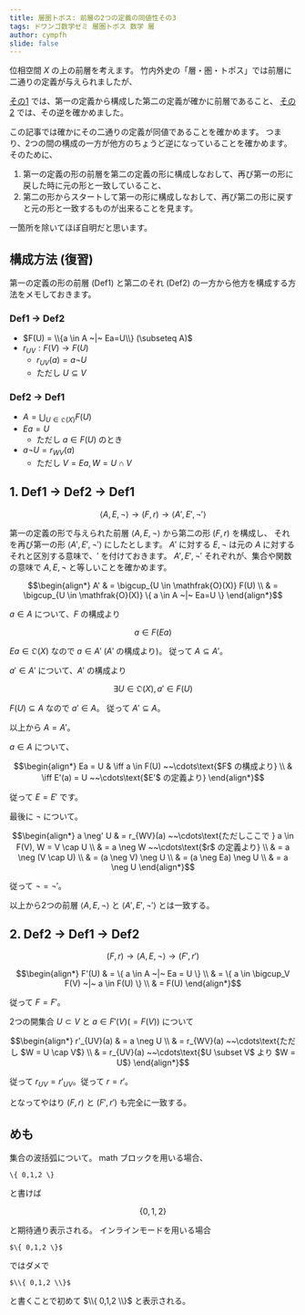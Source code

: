 ```yaml
---
title: 層圏トポス: 前層の2つの定義の同値性その3
tags: ドワンゴ数学ゼミ 層圏トポス 数学 層
author: cympfh
slide: false
---
```


位相空間 $X$ の上の前層を考えます。
竹内外史の「層・圏・トポス」では前層に二通りの定義が与えられましたが、

[その1](https://qiita.com/yoshihiro503/items/40a1113cbe46a0334c18) では、第一の定義から構成した第二の定義が確かに前層であること、
[その2](https://qiita.com/) では、その逆を確かめました。

この記事では確かにその二通りの定義が同値であることを確かめます。
つまり、2つの間の構成の一方が他方のちょうど逆になっていることを確かめます。
そのために、

1. 第一の定義の形の前層を第二の定義の形に構成しなおして、再び第一の形に戻した時に元の形と一致していること、
1. 第二の形からスタートして第一の形に構成しなおして、再び第二の形に戻すと元の形と一致するものが出来ることを見ます。

一箇所を除いてほぼ自明だと思います。

## 構成方法 (復習)

第一の定義の形の前層 (Def1) と第二のそれ (Def2) の一方から他方を構成する方法をメモしておきます。

### Def1 → Def2

- $F(U) = \\{a \in A ~|~ Ea=U\\} (\subseteq A)$
- $r_{UV} : F(V) \to F(U)$
    - $r_{UV}(a) = a \neg U$
    - ただし $U \subseteq V$

### Def2 → Def1

- $A = \bigcup_{U \in \mathfrak O(X)} F(U)$
- $Ea = U$
    - ただし $a \in F(U)$ のとき
- $a \neg U = r_{WV}(a)$
    - ただし $V=Ea, W=U\cap V$

## 1. Def1 → Def2 → Def1

```math
\langle A,E,\neg\rangle \to (F,r) \to \langle A',E',\neg'\rangle
```

第一の定義の形で与えられた前層 $\langle A,E,\neg\rangle$ から第二の形 $(F,r)$ を構成し、
それを再び第一の形 $\langle A',E',\neg'\rangle$ にしたとします。
$A'$ に対する $E,\neg$ は元の $A$ に対するそれと区別する意味で、$'$ を付けておきます。
$A',E',\neg'$ それぞれが、集合や関数の意味で $A,E,\neg$ と等しいことを確かめます。

```math
\begin{align*}
A' & = \bigcup_{U \in \mathfrak{O}(X)} F(U) \\
   & = \bigcup_{U \in \mathfrak{O}(X)} \{ a \in A ~|~ Ea=U \}
\end{align*}
```

$a \in A$ について、$F$ の構成より

```math
a \in F(Ea)
```

$Ea \in \mathfrak{O}(X)$ なので $a \in A'$ ($A'$ の構成より)。
従って $A \subseteq A'$。

$a' \in A'$ について、$A'$ の構成より

```math
\exists U \in \mathfrak{O}(X), a' \in F(U)
```

$F(U) \subseteq A$ なので $a' \in A$。
従って $A' \subseteq A$。

以上から $A = A'$。

$a \in A$ について、

```math
\begin{align*}
Ea = U
& \iff a \in F(U) ~~\cdots\text{$F$ の構成より} \\
& \iff E'(a) = U  ~~\cdots\text{$E'$ の定義より}
\end{align*}
```

従って $E = E'$ です。

最後に $\neg$ について。

```math
\begin{align*}
a \neg' U
& = r_{WV}(a)  ~~\cdots\text{ただしここで } a \in F(V), W = V \cap U \\
& = a \neg W   ~~\cdots\text{$r$ の定義より} \\
& = a \neg (V \cap U) \\
& = (a \neg V) \neg U \\
& = (a \neg Ea) \neg U \\
& = a \neg U
\end{align*}
```

従って $\neg = \neg'$。

以上から2つの前層 $\langle A,E,\neg\rangle$ と $\langle A',E',\neg'\rangle$ とは一致する。

## 2. Def2 → Def1 → Def2

```math
(F,r) \to \langle A,E,\neg\rangle \to (F',r')
```

```math
\begin{align*}
F'(U)
& = \{ a \in A ~|~ Ea = U \} \\
& = \{ a \in \bigcup_V F(V) ~|~ a \in F(U) \} \\
& = F(U)
\end{align*}
```

従って $F=F'$。

2つの開集合 $U \subset V$ と $a \in F'(V) (=F(V))$ について

```math
\begin{align*}
r'_{UV}(a)
& = a \neg U \\
& = r_{WV}(a) ~~\cdots\text{ただし $W = U \cap V$} \\
& = r_{UV}(a) ~~\cdots\text{$U \subset V$ より $W = U$}
\end{align*}
```

従って $r_{UV} = r'_{UV}$。従って $r=r'$。

となってやはり $(F,r)$ と $(F',r')$ も完全に一致する。

## めも

集合の波括弧について。
math ブロックを用いる場合、

```
\{ 0,1,2 \}
```

と書けば

```math
\{ 0,1,2 \}
```

と期待通り表示される。
インラインモードを用いる場合

```
$\{ 0,1,2 \}$
```

ではダメで

```
$\\{ 0,1,2 \\}$
```

と書くことで初めて $\\{ 0,1,2 \\}$ と表示される。





